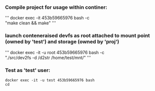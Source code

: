 ### Compile project for usage within continer:
'''
docker exec -it 453b59665976 bash -c \
    "make clean && make"
'''

### launch conteneraised devfs as root attached to mount point (owned by 'test') and storage (owned by 'proj')
'''
docker exec -it -u root 453b59665976 bash -c \
    "./src/dev2fs -d /d2str /home/test/mnt/"
'''

### Test as 'test' user:
```
docker exec -it -u test 453b59665976 bash
cd
```

